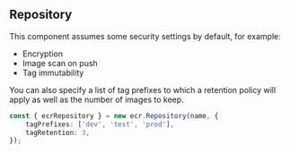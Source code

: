 Repository
----------

This component assumes some security settings by default, for example:

- Encryption
- Image scan on push
- Tag immutability

You can also specify a list of tag prefixes to which a retention policy will apply as well as the number of images to keep.

```typescript
const { ecrRepository } = new ecr.Repository(name, {
    tagPrefixes: ['dev', 'test', 'prod'],
    tagRetention: 3,
});
```
